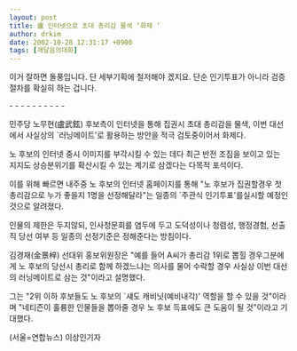 ```yaml
---
layout: post
title: 盧 인터넷으로 초대 총리감 물색 ‘화제 ’
author: drkim
date: 2002-10-28 12:31:17 +0900
tags: [깨달음의대화]
---
```

이거 잘하면 돌풍입니다. 단 세부기획에 철저해야 겠지요. 단순 인기투표가 아니라 검증절차를 확실히 하는 겁니다.
  

  
\- - - \- - - \- - - -
  

  
민주당 노무현(盧武鉉) 후보측이 인터넷을 통해 집권시 초대 총리감을 물색, 이번 대선에서 사실상의 \`러닝메이트'로 활용하는 방안을 적극 검토중이어서 화제다.
  

  
노 후보의 인터넷 중시 이미지를 부각시킬 수 있는 데다 최근 반전 조짐을 보이고 있는 지지도 상승분위기를 확산시킬 수 있는 계기로 삼겠다는 다목적 포석이다.
  

  
이를 위해 빠르면 내주중 노 후보의 인터넷 홈페이지를 통해 "노 후보가 집권할경우 첫 총리감으로 누가 좋을지 1명을 선정해달라"는 일종의 \`주관식 인기투표'를실시할 예정인 것으로 알려졌다.
  

  
인물의 제한은 두지않되, 인사청문회를 염두에 두고 도덕성이나 청렴성, 행정경험, 선출직 당선 여부 등 일종의 선정기준은 정해준다는 방침이다.
  

  
김경재(金景梓) 선대위 홍보위원장은 "예를 들어 A씨가 총리감 1위로 뽑힐 경우그분에게 노 후보의 당선시 총리로 함께 하겠느냐는 의사를 물어 수락할 경우 사실상 이번 대선의 러닝메이트로 삼는 것"이라고 설명했다.
  

  
그는 "2위 이하 후보들도 노 후보의 \`섀도 캐비닛(예비내각)' 역할을 할 수 있을 것"이라며 "네티즌이 훌륭한 인물들을 뽑아줄 경우 노 후보 득표에도 큰 도움이 될 것"이라고 기대했다.
  

  
(서울=연합뉴스) 이상인기자